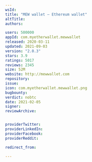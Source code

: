```yaml
---
wsId: 
title: "MEW wallet – Ethereum wallet"
altTitle: 
authors:

users: 500000
appId: com.myetherwallet.mewwallet
released: 2020-03-11
updated: 2021-09-03
version: "2.0.3"
stars: 3.9
ratings: 5017
reviews: 2345
size: 52M
website: http://mewwallet.com
repository: 
issue: 
icon: com.myetherwallet.mewwallet.png
bugbounty: 
verdict: nobtc
date: 2021-02-05
signer: 
reviewArchive:


providerTwitter: 
providerLinkedIn: 
providerFacebook: 
providerReddit: 

redirect_from:

---
```



